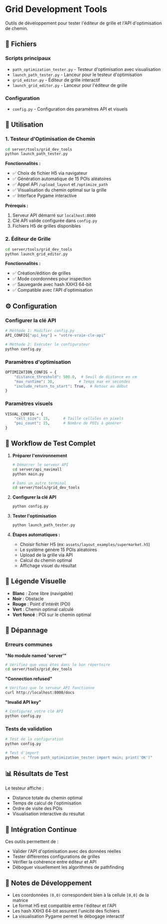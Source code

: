 # Grid Development Tools

Outils de développement pour tester l'éditeur de grille et l'API d'optimisation de chemin.

## 📁 Fichiers

### Scripts principaux
- `path_optimization_tester.py` - Testeur d'optimisation avec visualisation
- `launch_path_tester.py` - Lanceur pour le testeur d'optimisation
- `grid_editor.py` - Éditeur de grille interactif
- `launch_grid_editor.py` - Lanceur pour l'éditeur de grille

### Configuration
- `config.py` - Configuration des paramètres API et visuels

## 🚀 Utilisation

### 1. Testeur d'Optimisation de Chemin

```bash
cd server/tools/grid_dev_tools
python launch_path_tester.py
```

**Fonctionnalités :**
- ✅ Choix de fichier H5 via navigateur
- ✅ Génération automatique de 15 POIs aléatoires
- ✅ Appel API `/upload_layout` et `/optimize_path`
- ✅ Visualisation du chemin optimal sur la grille
- ✅ Interface Pygame interactive

**Prérequis :**
1. Serveur API démarré sur `localhost:8000`
2. Clé API valide configurée dans `config.py`
3. Fichiers H5 de grilles disponibles

### 2. Éditeur de Grille

```bash
cd server/tools/grid_dev_tools
python launch_grid_editor.py
```

**Fonctionnalités :**
- ✅ Création/édition de grilles
- ✅ Mode coordonnées pour inspection
- ✅ Sauvegarde avec hash XXH3 64-bit
- ✅ Compatible avec l'API d'optimisation

## ⚙️ Configuration

### Configurer la clé API

```python
# Méthode 1: Modifier config.py
API_CONFIG["api_key"] = "votre-vraie-cle-api"

# Méthode 2: Exécuter le configurateur
python config.py
```

### Paramètres d'optimisation

```python
OPTIMIZATION_CONFIG = {
    "distance_threshold": 500.0,  # Seuil de distance en cm
    "max_runtime": 30,           # Temps max en secondes
    "include_return_to_start": True,  # Retour au début
}
```

### Paramètres visuels

```python
VISUAL_CONFIG = {
    "cell_size": 15,      # Taille cellules en pixels
    "poi_count": 15,      # Nombre de POIs à générer
}
```

## 🎯 Workflow de Test Complet

1. **Préparer l'environnement**
   ```bash
   # Démarrer le serveur API
   cd server/api_navimall
   python main.py
   
   # Dans un autre terminal
   cd server/tools/grid_dev_tools
   ```

2. **Configurer la clé API**
   ```bash
   python config.py
   ```

3. **Tester l'optimisation**
   ```bash
   python launch_path_tester.py
   ```

4. **Étapes automatiques :**
   - Choisir fichier H5 (ex: `assets/layout_examples/supermarket.h5`)
   - Le système génère 15 POIs aléatoires
   - Upload de la grille via API
   - Calcul du chemin optimal
   - Affichage visuel du résultat

## 🎨 Légende Visuelle

- **Blanc** : Zone libre (navigable)
- **Noir** : Obstacle
- **Rouge** : Point d'intérêt (POI)
- **Vert** : Chemin optimal calculé
- **Vert foncé** : POI sur le chemin optimal

## 🔧 Dépannage

### Erreurs communes

**"No module named 'server'"**
```bash
# Vérifiez que vous êtes dans le bon répertoire
cd server/tools/grid_dev_tools
```

**"Connection refused"**
```bash
# Vérifiez que le serveur API fonctionne
curl http://localhost:8000/docs
```

**"Invalid API key"**
```bash
# Configurez votre clé API
python config.py
```

### Tests de validation

```bash
# Test de la configuration
python config.py

# Test d'import
python -c "from path_optimization_tester import main; print('OK')"
```

## 📊 Résultats de Test

Le testeur affiche :
- Distance totale du chemin optimal
- Temps de calcul de l'optimisation
- Ordre de visite des POIs
- Visualisation interactive du résultat

## 🔄 Intégration Continue

Ces outils permettent de :
- Valider l'API d'optimisation avec des données réelles
- Tester différentes configurations de grilles
- Vérifier la cohérence entre éditeur et API
- Déboguer visuellement les algorithmes de pathfinding

## 📝 Notes de Développement

- Les coordonnées `(0,0)` correspondent bien à la cellule `[0,0]` de la matrice
- Le format H5 est compatible entre l'éditeur et l'API
- Les hash XXH3 64-bit assurent l'unicité des fichiers
- La visualisation Pygame permet le débogage interactif